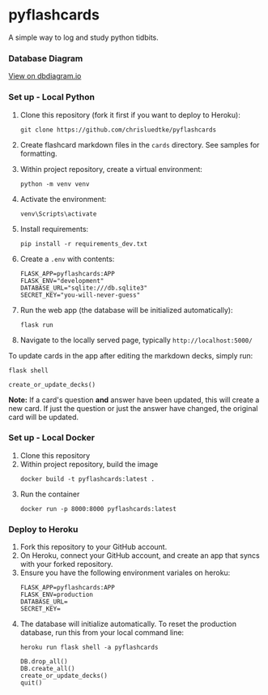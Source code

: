 # pyflashcards

A simple way to log and study python tidbits.

### Database Diagram
[View on dbdiagram.io](https://dbdiagram.io/d/5d5709fbced98361d6ddaa09)

### Set up - Local Python
1. Clone this repository (fork it first if you want to deploy to Heroku):
    ```
    git clone https://github.com/chrisluedtke/pyflashcards
    ```
2. Create flashcard markdown files in the `cards` directory. See samples for formatting.

3. Within project repository, create a virtual environment:
    ```
    python -m venv venv
    ```
4. Activate the environment:
    ```
    venv\Scripts\activate
    ```
5. Install requirements:
    ```
    pip install -r requirements_dev.txt
    ```
6. Create a `.env` with contents:
    ```
    FLASK_APP=pyflashcards:APP
    FLASK_ENV="development"
    DATABASE_URL="sqlite:///db.sqlite3"
    SECRET_KEY="you-will-never-guess"
    ```
7. Run the web app (the database will be initialized automatically):
    ```
    flask run
    ```
8. Navigate to the locally served page, typically `http://localhost:5000/`

To update cards in the app after editing the markdown decks, simply run:
```
flask shell

create_or_update_decks()
```
**Note:** If a card's question **and** answer have been updated, this will create a new card. If just the question or just the answer have changed, the original card will be updated.

### Set up - Local Docker
1. Clone this repository
2. Within project repository, build the image
    ```
    docker build -t pyflashcards:latest .
    ```
3. Run the container
    ```
    docker run -p 8000:8000 pyflashcards:latest
    ```

### Deploy to Heroku
1. Fork this repository to your GitHub account.
2. On Heroku, connect your GitHub account, and create an app that syncs with your forked repository.
3. Ensure you have the following environment variales on heroku:
    ```
    FLASK_APP=pyflashcards:APP
    FLASK_ENV=production
    DATABASE_URL=
    SECRET_KEY=
    ```
4. The database will initialize automatically. To reset the production database, run this from your local command line:
    ```
    heroku run flask shell -a pyflashcards
    
    DB.drop_all()
    DB.create_all()
    create_or_update_decks()
    quit()
    ```
